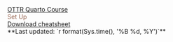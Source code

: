 <link rel="shortcut icon" href="css/images/basic_ottr_water.ico " />
 <!--- go to https://favicon.io/favicon-converter/ to upload an image to make a new favicon.io. You will need to replace the current favicon.io image with the one in the downloaded directory from the website. The current image is in the resources/images/ directory --->

<div class = "header_box">
<u>OTTR Quarto Course</u><br><span style = "color:#986753;"> Set Up </span>
</div>

 <div class = "png_button"><a href="https://github.com/ottrproject/cheatsheets/blob/main/pngs/ottr_quarto_course.png?raw=true">Download cheatsheet</a></div>

 <div class = "time">**Last updated: `r format(Sys.time(), '%B %d, %Y')`** </div>
